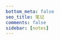 ```yaml
---
bottom_meta: false
seo_title: 笔记
comments: false
sidebar: [notes]
---
```


<center>
<i class="fad fa-books fa-5x"></i>
</center>
